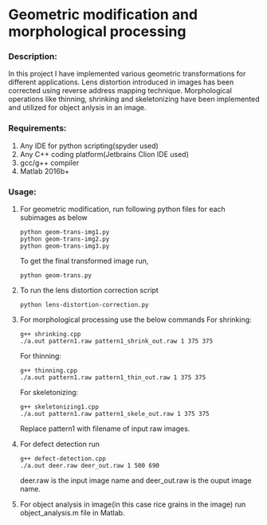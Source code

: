 # Geometric modification and morphological processing
### Description: 
In this project I have implemented various geometric transformations for different applications. Lens distortion introduced in images has been corrected using reverse address mapping technique. Morphological operations like thinning, shrinking and skeletonizing have been implemented and utilized for object anlysis in an image.

### Requirements:
1. Any IDE for python scripting(spyder used)
2. Any C++ coding platform(Jetbrains Clion IDE used)
3. gcc/g++ compiler
4. Matlab 2016b+

### Usage:
1. For geometric modification, run following python files for each subimages as below

   ```
   python geom-trans-img1.py
   python geom-trans-img2.py
   python geom-trans-img3.py
   ```

   To get the final transformed image run,
   
   `python geom-trans.py`
  
2. To run the lens distortion correction script
   ```
   python lens-distortion-correction.py
   ```
  
3. For morphological processing use the below commands
   For shrinking:
   ```
   g++ shrinking.cpp
   ./a.out pattern1.raw pattern1_shrink_out.raw 1 375 375
   ```
   
   For thinning:
   ```
   g++ thinning.cpp
   ./a.out pattern1.raw pattern1_thin_out.raw 1 375 375
   ```
   
   For skeletonizing:
   ```
   g++ skeletonizing1.cpp
   ./a.out pattern1.raw pattern1_skele_out.raw 1 375 375
   ```
   
   Replace pattern1 with filename of input raw images.
   
4. For defect detection run
   ```
   g++ defect-detection.cpp
   ./a.out deer.raw deer_out.raw 1 500 690
   ```
   deer.raw is the input image name and deer_out.raw is the ouput image name.
   
5. For object analysis in image(in this case rice grains in the image) run object_analysis.m file in Matlab.
   

   
   
